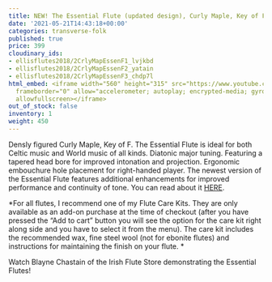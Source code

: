 ```yaml
---
title: NEW! The Essential Flute (updated design), Curly Maple, Key of F
date: '2021-05-21T14:43:18+00:00'
categories: transverse-folk
published: true
price: 399
cloudinary_ids:
- ellisflutes2018/2CrlyMapEssenF1_lvjkbd
- ellisflutes2018/2CrlyMapEssenF2_yatain
- ellisflutes2018/2CrlyMapEssenF3_chdp7l
html_embed: <iframe width="560" height="315" src="https://www.youtube.com/embed/SpD1Om16E-c"
  frameborder="0" allow="accelerometer; autoplay; encrypted-media; gyroscope; picture-in-picture"
  allowfullscreen></iframe>
out_of_stock: false
inventory: 1
weight: 450
---
```


Densly figured Curly Maple, Key of F.  The Essential Flute is ideal for both Celtic music and World music of all kinds. Diatonic major tuning. Featuring a tapered head bore for improved intonation and projection. Ergonomic embouchure hole placement for right-handed player.  The newest version of the Essential Flute features additional enhancements for improved performance and continuity of tone.  You can read about it [HERE](https://www.ellisflutes.com/world-flutes/transverse-folk). 

*For all flutes, I recommend one of my Flute Care Kits.  They are only available as an add-on purchase at the time of checkout (after you have pressed the “Add to cart” button you will see the option for the care kit right along side and you have to select it from the menu). The care kit includes the recommended wax, fine steel wool (not for ebonite flutes) and instructions for maintaining the finish on your flute.  *

Watch Blayne Chastain of the Irish Flute Store demonstrating the Essential Flutes!